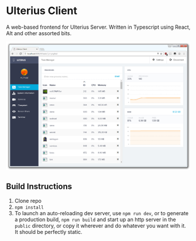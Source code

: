# Ulterius Client
A web-based frontend for Ulterius Server. Written in Typescript using React, Alt and other assorted bits.

<img alt="screenshot" src="img/scrn2.png" />

## Build Instructions
1. Clone repo
2. `npm install`
3. To launch an auto-reloading dev server, use `npm run dev`, or to generate a production build, `npm run build` and start up an http server in the `public` directory, or copy it wherever and do whatever you want with it. It should be perfectly static.

